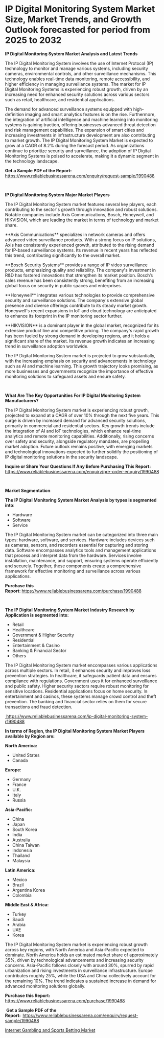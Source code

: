 <p><h1>IP Digital Monitoring System Market Size, Market Trends, and Growth Outlook forecasted for period from 2025 to 2032</h1></p><p><strong>IP Digital Monitoring System Market Analysis and Latest Trends</strong></p>
<p><p>The IP Digital Monitoring System involves the use of Internet Protocol (IP) technology to monitor and manage various systems, including security cameras, environmental controls, and other surveillance mechanisms. This technology enables real-time data monitoring, remote accessibility, and higher efficiency in managing surveillance systems. The market for IP Digital Monitoring Systems is experiencing robust growth, driven by an increasing need for enhanced security solutions across various sectors such as retail, healthcare, and residential applications. </p><p>The demand for advanced surveillance systems equipped with high-definition imaging and smart analytics features is on the rise. Furthermore, the integration of artificial intelligence and machine learning into monitoring systems is gaining traction, offering businesses advanced threat detection and risk management capabilities. The expansion of smart cities and increasing investments in infrastructure development are also contributing to market growth. The IP Digital Monitoring System Market is expected to grow at a CAGR of 8.2% during the forecast period. As organizations continue to prioritize security and surveillance, the adoption of IP Digital Monitoring Systems is poised to accelerate, making it a dynamic segment in the technology landscape.</p></p>
<p><strong>Get a Sample PDF of the Report:&nbsp;</strong> <a href="https://www.reliablebusinessarena.com/enquiry/request-sample/1990488?utm_campaign=2645&utm_medium=2&utm_source=Github&utm_content=ia&utm_term=11032025&utm_id=ip-digital-monitoring-system">https://www.reliablebusinessarena.com/enquiry/request-sample/1990488</a></p>
<p>&nbsp;</p>
<p><strong>IP Digital Monitoring System Major Market Players</strong></p>
<p><p>The IP Digital Monitoring System market features several key players, each contributing to the sector's growth through innovation and robust solutions. Notable companies include Axis Communications, Bosch, Honeywell, and HIKVISION, which are leading the market in terms of technology and market share.</p><p>**Axis Communications** specializes in network cameras and offers advanced video surveillance products. With a strong focus on IP solutions, Axis has consistently experienced growth, attributed to the rising demand for IP-based surveillance systems. Its revenue in recent years has reflected this trend, contributing significantly to the overall market.</p><p>**Bosch Security Systems** provides a range of IP video surveillance products, emphasizing quality and reliability. The company's investment in R&D has fostered innovations that strengthen its market position. Bosch’s sales revenue has been consistently strong, benefiting from an increasing global focus on security in public spaces and enterprises.</p><p>**Honeywell** integrates various technologies to provide comprehensive security and surveillance solutions. The company's extensive global presence and diverse offerings contribute to its steady market growth. Honeywell's recent expansions in IoT and cloud technology are anticipated to enhance its footprint in the IP monitoring sector further.</p><p>**HIKVISION** is a dominant player in the global market, recognized for its extensive product line and competitive pricing. The company's rapid growth has been fueled by strong demand in developing regions, and it holds a significant share of the market. Its revenue growth indicates an increasing trend in surveillance adoption worldwide.</p><p>The IP Digital Monitoring System market is projected to grow substantially, with the increasing emphasis on security and advancements in technology such as AI and machine learning. This growth trajectory looks promising, as more businesses and governments recognize the importance of effective monitoring solutions to safeguard assets and ensure safety.</p></p>
<p>&nbsp;</p>
<p><strong>What Are The Key Opportunities For IP Digital Monitoring System Manufacturers?</strong></p>
<p><p>The IP Digital Monitoring System market is experiencing robust growth, projected to expand at a CAGR of over 10% through the next five years. This surge is driven by increased demand for advanced security solutions, primarily in commercial and residential sectors. Key growth trends include the integration of AI and IoT technologies, which enhance real-time analytics and remote monitoring capabilities. Additionally, rising concerns over safety and security, alongside regulatory mandates, are propelling market adoption. Future outlook remains positive, with emerging markets and technological innovations expected to further solidify the positioning of IP digital monitoring solutions in the security landscape.</p></p>
<p><strong>Inquire or Share Your Questions If Any Before Purchasing This Report:</strong> <a href="https://www.reliablebusinessarena.com/enquiry/pre-order-enquiry/1990488?utm_campaign=2645&utm_medium=2&utm_source=Github&utm_content=ia&utm_term=11032025&utm_id=ip-digital-monitoring-system">https://www.reliablebusinessarena.com/enquiry/pre-order-enquiry/1990488</a></p>
<p>&nbsp;</p>
<p><strong>Market Segmentation</strong></p>
<p><strong>The IP Digital Monitoring System Market Analysis by types is segmented into:</strong></p>
<p><ul><li>Hardware</li><li>Software</li><li>Service</li></ul></p>
<p><p>The IP Digital Monitoring System market can be categorized into three main types: hardware, software, and services. Hardware includes devices such as cameras, sensors, and recorders essential for capturing and storing data. Software encompasses analytics tools and management applications that process and interpret data from the hardware. Services involve installation, maintenance, and support, ensuring systems operate efficiently and securely. Together, these components create a comprehensive framework for effective monitoring and surveillance across various applications.</p></p>
<p><strong>Purchase this Report:&nbsp;</strong><a href="https://www.reliablebusinessarena.com/purchase/1990488?utm_campaign=2645&utm_medium=2&utm_source=Github&utm_content=ia&utm_term=11032025&utm_id=ip-digital-monitoring-system">https://www.reliablebusinessarena.com/purchase/1990488</a></p>
<p>&nbsp;</p>
<p><strong>The IP Digital Monitoring System Market Industry Research by Application is segmented into:</strong></p>
<p><ul><li>Retail</li><li>Healthcare</li><li>Government & Higher Security</li><li>Residential</li><li>Entertainment & Casino</li><li>Banking & Financial Sector</li><li>Others</li></ul></p>
<p><p>The IP Digital Monitoring System market encompasses various applications across multiple sectors. In retail, it enhances security and improves loss prevention strategies. In healthcare, it safeguards patient data and ensures compliance with regulations. Government uses it for enhanced surveillance and public safety. Higher security sectors require robust monitoring for sensitive locations. Residential applications focus on home security. In entertainment and casinos, these systems manage crowd control and theft prevention. The banking and financial sector relies on them for secure transactions and fraud detection.</p></p>
<p><a href="https://www.reliablebusinessarena.com/ip-digital-monitoring-system-r1990488?utm_campaign=2645&utm_medium=2&utm_source=Github&utm_content=ia&utm_term=11032025&utm_id=ip-digital-monitoring-system">&nbsp;https://www.reliablebusinessarena.com/ip-digital-monitoring-system-r1990488</a></p>
<p><strong>In terms of Region, the IP Digital Monitoring System Market Players available by Region are:</strong></p>
<p>
    <p> <strong> North America: </strong>
        <ul>
            <li>United States</li>
            <li>Canada</li>
        </ul>
        </p> 
    <p> <strong> Europe: </strong>
        <ul>
            <li>Germany</li>
            <li>France</li>
            <li>U.K.</li>
            <li>Italy</li>
            <li>Russia</li>
        </ul>
        </p> 
    <p> <strong> Asia-Pacific: </strong>
        <ul>
            <li>China</li>
            <li>Japan</li>
            <li>South Korea</li>
            <li>India</li>
            <li>Australia</li>
            <li>China Taiwan</li>
            <li>Indonesia</li>
            <li>Thailand</li>
            <li>Malaysia</li>
        </ul>
        </p> 
    <p> <strong> Latin America: </strong>
        <ul>
            <li>Mexico</li>
            <li>Brazil</li>
            <li>Argentina Korea</li>
            <li>Colombia</li>
        </ul>
        </p> 
    <p> <strong> Middle East & Africa: </strong>
        <ul>
            <li>Turkey</li>
            <li>Saudi</li>
            <li>Arabia</li>
            <li>UAE</li>
            <li>Korea</li>
        </ul>
    </p>
    </p>
<p><p>The IP Digital Monitoring System market is experiencing robust growth across key regions, with North America and Asia-Pacific expected to dominate. North America holds an estimated market share of approximately 35%, driven by technological advancements and increasing security concerns. Asia-Pacific follows closely with around 30%, spurred by rapid urbanization and rising investments in surveillance infrastructure. Europe contributes roughly 25%, while the USA and China collectively account for the remaining 10%. The trend indicates a sustained increase in demand for advanced monitoring solutions globally.</p></p>
<p><strong>Purchase this Report: </strong><a href="https://www.reliablebusinessarena.com/purchase/1990488?utm_campaign=2645&utm_medium=2&utm_source=Github&utm_content=ia&utm_term=11032025&utm_id=ip-digital-monitoring-system">https://www.reliablebusinessarena.com/purchase/1990488</a></p>
<p>&nbsp;<strong>Get a Sample PDF of the Report:&nbsp;&nbsp;</strong><a href="https://www.reliablebusinessarena.com/enquiry/request-sample/1990488?utm_campaign=2645&utm_medium=2&utm_source=Github&utm_content=ia&utm_term=11032025&utm_id=ip-digital-monitoring-system">https://www.reliablebusinessarena.com/enquiry/request-sample/1990488</a></p>
<p><strong></strong></p>
<p><p><a href="https://github.com/dushornerfe/Market-Research-Report-List-1/blob/main/internet-gambling-and-sports-betting-market.md?utm_campaign=2645&utm_medium=2&utm_source=Github&utm_content=ia&utm_term=11032025&utm_id=ip-digital-monitoring-system">Internet Gambling and Sports Betting Market</a></p></p>